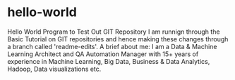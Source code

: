 # hello-world
Hello World Program to Test Out GIT Repository
I am runnign through the Basic Tutorial on GIT repositories and hence making these changes through a branch called 'readme-edits'.
A brief about me: I am a Data & Machine Learning Architect and QA Automation Manager with 15+ years of experience in Machine Learning, Big Data, Business & Data Analytics, Hadoop, Data visualizations etc.
